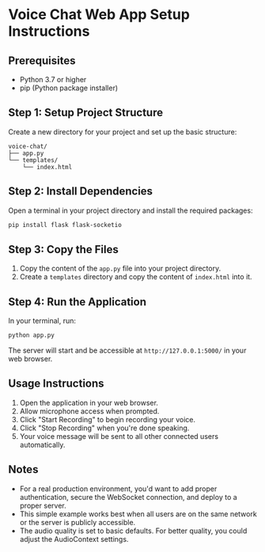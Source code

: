 # Voice Chat Web App Setup Instructions

## Prerequisites
- Python 3.7 or higher
- pip (Python package installer)

## Step 1: Setup Project Structure
Create a new directory for your project and set up the basic structure:

```
voice-chat/
├── app.py
└── templates/
    └── index.html
```

## Step 2: Install Dependencies
Open a terminal in your project directory and install the required packages:

```bash
pip install flask flask-socketio
```

## Step 3: Copy the Files
1. Copy the content of the `app.py` file into your project directory.
2. Create a `templates` directory and copy the content of `index.html` into it.

## Step 4: Run the Application
In your terminal, run:

```bash
python app.py
```

The server will start and be accessible at `http://127.0.0.1:5000/` in your web browser.

## Usage Instructions
1. Open the application in your web browser.
2. Allow microphone access when prompted.
3. Click "Start Recording" to begin recording your voice.
4. Click "Stop Recording" when you're done speaking.
5. Your voice message will be sent to all other connected users automatically.

## Notes
- For a real production environment, you'd want to add proper authentication, secure the WebSocket connection, and deploy to a proper server.
- This simple example works best when all users are on the same network or the server is publicly accessible.
- The audio quality is set to basic defaults. For better quality, you could adjust the AudioContext settings.